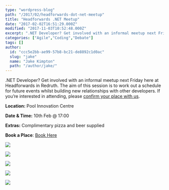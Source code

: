 ```yaml
---
type: "wordpress-blog"
path: "/2017/02/headforwards-dot-net-meetup"
title: "Headforwards .NET Meetup"
date: "2017-02-02T16:51:29.000Z"
modified: "2017-11-03T10:52:48.000Z"
excerpt: ".NET Developer? Get involved with an informal meetup next Friday here at Headforwards in Redruth. The aim of this session is to work out a schedule for future events whilst building new relationships with other developers. If you’re interested in attending, please confirm your place with us. Location: Pool Innovation Centre Date & Time: 10th …"
categories: ["Agile","Coding","Debate"]
tags: []
author:
  id: "ccc5e2bb-ae99-57b8-bc21-de8892c1d0ac"
  slug: "jake"
  name: "Jake Kimpton"
  path: "/author/jake/"
---
```

.NET Developer? Get involved with an informal meetup next Friday here at Headforwards in Redruth. The aim of this session is to work out a schedule for future events whilst building new relationships with other developers. If you’re interested in attending, please [confirm your place with us](https://www.meetup.com/Cornwall-Digital/events/237372278/).

**Location:** Pool Innovation Centre

**Date & Time:** 10th Feb @ 17:00

**Extras:** Complimentary pizza and beer supplied

**Book a Place**: [Book Here](https://www.meetup.com/Cornwall-Digital/events/237372278/)

<section class="gallery">

![](//headforwards.com/wp-content/uploads/2017/02/Headforwards-Agile-Board.jpg)

![](//headforwards.com/wp-content/uploads/2017/02/Headforwards-Agile-board-for-software-development-.jpg)

![](//headforwards.com/wp-content/uploads/2017/02/Headforwards-software-squad.jpg)

![](//headforwards.com/wp-content/uploads/2017/02/Headforwards-programming-.jpeg)

![](//headforwards.com/wp-content/uploads/2017/02/Headforwards-team-member-working-copy.jpg)

</section>

